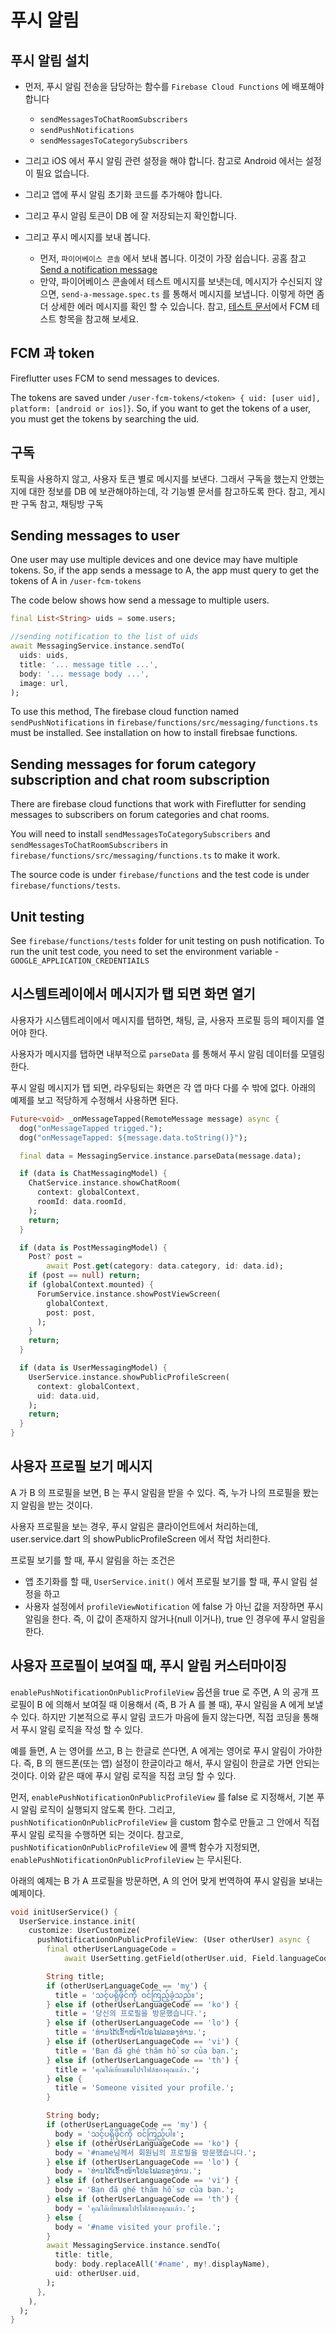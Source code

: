 # 푸시 알림


## 푸시 알림 설치

- 먼저, 푸시 알림 전송을 담당하는 함수를 `Firebase Cloud Functions` 에 배포해야 합니다
  - `sendMessagesToChatRoomSubscribers`
  - `sendPushNotifications`
  - `sendMessagesToCategorySubscribers`

- 그리고 iOS 에서 푸시 알림 관련 설정을 해야 합니다. 참고로 Android 에서는 설정이 필요 없습니다.

- 그리고 앱에 푸시 알림 초기화 코드를 추가해야 합니다.

- 그리고 푸시 알림 토큰이 DB 에 잘 저장되는지 확인합니다.

- 그리고 푸시 메시지를 보내 봅니다.
  - 먼저, `파이어베이스 콘솔` 에서 보내 봅니다. 이것이 가장 쉽습니다. 공홈 참고 [Send a notification message](https://firebase.google.com/docs/cloud-messaging/flutter/first-message?_gl=1*13pdja2*_up*MQ..*_ga*NjAwOTEyNC4xNzExMjU4MDcx*_ga_CW55HF8NVT*MTcxMTI1ODA3MC4xLjAuMTcxMTI1ODA3MC4wLjAuMA..#send_a_test_notification_message)
  - 만약, 파이어베이스 콘솔에서 테스트 메시지를 보냇는데, 메시지가 수신되지 않으면, `send-a-message.spec.ts` 를 통해서 메시지를 보냅니다. 이렇게 하면 좀 더 상세한 에러 메시지를 확인 할 수 있습니다. 참고, [테스트 문서](./test.md)에서 FCM 테스트 항목을 참고해 보세요.



## FCM 과 token

Fireflutter uses FCM to send messages to devices.

The tokens are saved under `/user-fcm-tokens/<token> { uid: [user uid], platform: [android or ios]}`. So, if you want to get the tokens of a user, you must get the tokens by searching the uid.

## 구독

토픽을 사용하지 않고, 사용자 토큰 별로 메시지를 보낸다. 그래서 구독을 했는지 안했는지에 대한 정보를 DB 에 보관해야하는데, 각 기능별 문서를 참고하도록 한다.
참고, 게시판 구독
참고, 채팅방 구독

## Sending messages to user

One user may use multiple devices and one device may have multiple tokens. So, if the app sends a message to A, the app must query to get the tokens of A in `/user-fcm-tokens`

The code below shows how send a message to multiple users.

```dart
final List<String> uids = some.users;

//sending notification to the list of uids
await MessagingService.instance.sendTo(
  uids: uids,
  title: '... message title ...',
  body: '... message body ...',
  image: url,
);
```

To use this method, The firebase cloud function named `sendPushNotifications` in `firebase/functions/src/messaging/functions.ts` must be installed. See installation on how to install firebsae functions.

## Sending messages for forum category subscription and chat room subscription

There are firebase cloud functions that work with Fireflutter for sending messages to subscribers on forum categories and chat rooms.

You will need to install `sendMessagesToCategorySubscribers` and `sendMessagesToChatRoomSubscribers` in `firebase/functions/src/messaging/functions.ts` to make it work.

The source code is under `firebase/functions` and the test code is under `firebase/functions/tests`.

## Unit testing

See `firebase/functions/tests` folder for unit testing on push notification. To run the unit test code, you need to set the environment variable - `GOOGLE_APPLICATION_CREDENTIAILS`

## 시스템트레이에서 메시지가 탭 되면 화면 열기

사용자가 시스템트레이에서 메시지를 탭하면, 채팅, 글, 사용자 프로필 등의 페이지를 열어야 한다.

사용자가 메시지를 탭하면 내부적으로 `parseData` 를 통해서 푸시 알림 데이터를 모델링한다.

푸시 알림 메시지가 탭 되면, 라우팅되는 화면은 각 앱 마다 다를 수 밖에 없다. 아래의 예제를 보고 적당하게 수정해서 사용하면 된다.

```dart
Future<void> _onMessageTapped(RemoteMessage message) async {
  dog("onMessageTapped trigged.");
  dog("onMessageTapped: ${message.data.toString()}");

  final data = MessagingService.instance.parseData(message.data);

  if (data is ChatMessagingModel) {
    ChatService.instance.showChatRoom(
      context: globalContext,
      roomId: data.roomId,
    );
    return;
  }

  if (data is PostMessagingModel) {
    Post? post =
        await Post.get(category: data.category, id: data.id);
    if (post == null) return;
    if (globalContext.mounted) {
      ForumService.instance.showPostViewScreen(
        globalContext,
        post: post,
      );
    }
    return;
  }

  if (data is UserMessagingModel) {
    UserService.instance.showPublicProfileScreen(
      context: globalContext,
      uid: data.uid,
    );
    return;
  }
}
```

## 사용자 프로필 보기 메시지

A 가 B 의 프로필을 보면, B 는 푸시 알림을 받을 수 있다. 즉, 누가 나의 프로필을 봤는지 알림을 받는 것이다.

사용자 프로필을 보는 경우, 푸시 알림은 클라이언트에서 처리하는데, user.service.dart 의 showPublicProfileScreen 에서 작업 처리한다.

프로필 보기를 할 때, 푸시 알림을 하는 조건은

- 앱 초기화를 할 때, `UserService.init()` 에서 프로필 보기를 할 때, 푸시 알림 설정을 하고
- 사용자 설정에서 `profileViewNotification` 에 false 가 아닌 값을 저장하면 푸시 알림을 한다. 즉, 이 값이 존재하지 않거나(null 이거나), true 인 경우에 푸시 알림을 한다.




## 사용자 프로필이 보여질 때, 푸시 알림 커스터마이징

`enablePushNotificationOnPublicProfileView` 옵션을 true 로 주면, A 의 공개 프로필이 B 에 의해서 보여질 때 이용해서 (즉, B 가 A 를 볼 때), 푸시 알림을 A 에게 보낼 수 있다. 하지만 기본적으로 푸시 알림 코드가 마음에 들지 않는다면, 직접 코딩을 통해서 푸시 알림 로직을 작성 할 수 있다.

예를 들면, A 는 영어를 쓰고, B 는 한글로 쓴다면, A 에게는 영어로 푸시 알림이 가야한다. 즉, B 의 핸드폰(또는 앱) 설정이 한글이라고 해서, 푸시 알림이 한글로 가면 안되는 것이다. 이와 같은 때에 푸시 알림 로직을 직접 코딩 할 수 있다.

먼저, `enablePushNotificationOnPublicProfileView` 를 false 로 지정해서, 기본 푸시 알림 로직이 실행되지 않도록 한다. 그리고, `pushNotificationOnPublicProfileView` 을 custom 함수로 만들고 그 안에서 직접 푸시 알림 로직을 수행하면 되는 것이다. 참고로, `pushNotificationOnPublicProfileView` 에 콜백 함수가 지정되면, `enablePushNotificationOnPublicProfileView` 는 무시된다.

아래의 예제는 B 가 A 프로필을 방문하면, A 의 언어 맞게 번역하여 푸시 알림을 보내는 예제이다.

```dart
void initUserService() {
  UserService.instance.init(
    customize: UserCustomize(
      pushNotificationOnPublicProfileView: (User otherUser) async {
        final otherUserLanguageCode =
            await UserSetting.getField(otherUser.uid, Field.languageCode);

        String title;
        if (otherUserLanguageCode == 'my') {
          title = 'သင့်ပရိုဖိုင်ကို ဝင်ကြည့်ခဲ့သည်။';
        } else if (otherUserLanguageCode == 'ko') {
          title = '당신의 프로필을 방문했습니다.';
        } else if (otherUserLanguageCode == 'lo') {
          title = 'ທ່ານໄດ້ເຂົ້າໜ້າໂປຣໄຟລຂອງທ່ານ.';
        } else if (otherUserLanguageCode == 'vi') {
          title = 'Bạn đã ghé thăm hồ sơ của bạn.';
        } else if (otherUserLanguageCode == 'th') {
          title = 'คุณได้เยี่ยมชมโปรไฟล์ของคุณแล้ว.';
        } else {
          title = 'Someone visited your profile.';
        }

        String body;
        if (otherUserLanguageCode == 'my') {
          body = 'သင့်ပရိုဖိုင်ကို ဝင်ကြည့်ပါ။';
        } else if (otherUserLanguageCode == 'ko') {
          body = '#name님께서 회원님의 프로필을 방문했습니다.';
        } else if (otherUserLanguageCode == 'lo') {
          body = 'ທ່ານໄດ້ເຂົ້າໜ້າໂປຣໄຟລຂອງທ່ານ.';
        } else if (otherUserLanguageCode == 'vi') {
          body = 'Bạn đã ghé thăm hồ sơ của bạn.';
        } else if (otherUserLanguageCode == 'th') {
          body = 'คุณได้เยี่ยมชมโปรไฟล์ของคุณแล้ว.';
        } else {
          body = '#name visited your profile.';
        }
        await MessagingService.instance.sendTo(
          title: title,
          body: body.replaceAll('#name', my!.displayName),
          uid: otherUser.uid,
        );
      },
    ),
  );
}
```


